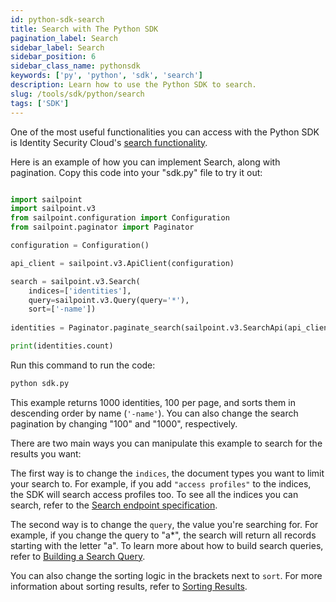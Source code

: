 ```yaml
---
id: python-sdk-search
title: Search with The Python SDK
pagination_label: Search
sidebar_label: Search
sidebar_position: 6
sidebar_class_name: pythonsdk
keywords: ['py', 'python', 'sdk', 'search']
description: Learn how to use the Python SDK to search.
slug: /tools/sdk/python/search
tags: ['SDK']
---
```


One of the most useful functionalities you can access with the Python SDK is Identity Security Cloud's [search functionality](/idn/api/v3/search-post). 

Here is an example of how you can implement Search, along with pagination. Copy this code into your "sdk.py" file to try it out: 

```python

import sailpoint
import sailpoint.v3
from sailpoint.configuration import Configuration
from sailpoint.paginator import Paginator

configuration = Configuration()

api_client = sailpoint.v3.ApiClient(configuration)

search = sailpoint.v3.Search(
    indices=['identities'], 
    query=sailpoint.v3.Query(query='*'), 
    sort=['-name'])
    
identities = Paginator.paginate_search(sailpoint.v3.SearchApi(api_client), search, increment=100, limit=1000)

print(identities.count)
```

Run this command to run the code:

```bash
python sdk.py
```

This example returns 1000 identities, 100 per page, and sorts them in descending order by name (`'-name'`). You can also change the search pagination by changing "100" and "1000", respectively.

There are two main ways you can manipulate this example to search for the results you want: 

The first way is to change the `indices`, the document types you want to limit your search to. For example, if you add `"access profiles"` to the indices, the SDK will search access profiles too. To see all the indices you can search, refer to the [Search endpoint specification](/idn/api/v3/search-post). 

The second way is to change the `query`, the value you're searching for. For example, if you change the query to "a*", the search will return all records starting with the letter "a". To learn more about how to build search queries, refer to [Building a Search Query](https://documentation.sailpoint.com/saas/help/search/building-query.html). 

You can also change the sorting logic in the brackets next to `sort`. For more information about sorting results, refer to [Sorting Results](/idn/api/standard-collection-parameters/#sorting-results).

